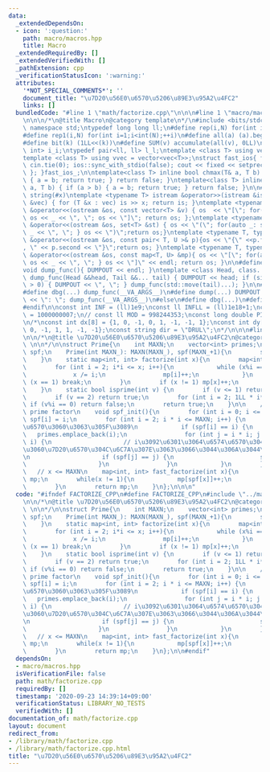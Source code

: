 ```yaml
---
data:
  _extendedDependsOn:
  - icon: ':question:'
    path: macro/macros.hpp
    title: Macro
  _extendedRequiredBy: []
  _extendedVerifiedWith: []
  _pathExtension: cpp
  _verificationStatusIcon: ':warning:'
  attributes:
    '*NOT_SPECIAL_COMMENTS*': ''
    document_title: "\u7D20\u56E0\u6570\u5206\u89E3\u95A2\u4FC2"
    links: []
  bundledCode: "#line 1 \"math/factorize.cpp\"\n\n\n#line 1 \"macro/macros.hpp\"\n\
    \n\n\n/*\n@title Macro\n@category template\n*/\n#include <bits/stdc++.h>\nusing\
    \ namespace std;\ntypedef long long ll;\n#define rep(i,N) for(int i=0;i<int(N);++i)\n\
    #define rep1(i,N) for(int i=1;i<int(N);++i)\n#define all(a) (a).begin(),(a).end()\n\
    #define bit(k) (1LL<<(k))\n#define SUM(v) accumulate(all(v), 0LL)\n\ntypedef pair<int,\
    \ int> i_i;\ntypedef pair<ll, ll> l_l;\ntemplate <class T> using vec = vector<T>;\n\
    template <class T> using vvec = vector<vec<T>>;\nstruct fast_ios{ fast_ios(){\
    \ cin.tie(0); ios::sync_with_stdio(false); cout << fixed << setprecision(20);\
    \ }; }fast_ios_;\n\ntemplate<class T> inline bool chmax(T& a, T b) { if (a < b)\
    \ { a = b; return true; } return false; }\ntemplate<class T> inline bool chmin(T&\
    \ a, T b) { if (a > b) { a = b; return true; } return false; }\n\n#define TOSTRING(x)\
    \ string(#x)\ntemplate <typename T> istream &operator>>(istream &is, vector<T>\
    \ &vec) { for (T &x : vec) is >> x; return is; }\ntemplate <typename T> ostream\
    \ &operator<<(ostream &os, const vector<T> &v) { os  << \"[\"; for(auto _: v)\
    \ os << _ << \", \"; os << \"]\"; return os; };\ntemplate <typename T> ostream\
    \ &operator<<(ostream &os, set<T> &st) { os << \"(\"; for(auto _: st) { os <<\
    \ _ << \", \"; } os << \")\";return os;}\ntemplate <typename T, typename U> ostream\
    \ &operator<<(ostream &os, const pair< T, U >& p){os << \"{\" <<p.first << \"\
    , \" << p.second << \"}\";return os; }\ntemplate <typename T, typename U> ostream\
    \ &operator<<(ostream &os, const map<T, U> &mp){ os << \"[\"; for(auto _: mp){\
    \ os << _ << \", \"; } os << \"]\" << endl; return os; }\n\n#define DUMPOUT cerr\n\
    void dump_func(){ DUMPOUT << endl; }\ntemplate <class Head, class... Tail> void\
    \ dump_func(Head &&head, Tail &&... tail) { DUMPOUT << head; if (sizeof...(Tail)\
    \ > 0) { DUMPOUT << \", \"; } dump_func(std::move(tail)...); }\n\n#ifdef DEBUG\n\
    #define dbg(...) dump_func(__VA_ARGS__)\n#define dump(...) DUMPOUT << string(#__VA_ARGS__)\
    \ << \": \"; dump_func(__VA_ARGS__)\n#else\n#define dbg(...)\n#define dump(...)\n\
    #endif\n\nconst int INF = (ll)1e9;\nconst ll INFLL = (ll)1e18+1;\nconst ll MOD\
    \ = 1000000007;\n// const ll MOD = 998244353;\nconst long double PI = acos(-1.0);\n\
    \n/*\nconst int dx[8] = {1, 0, -1, 0, 1, -1, -1, 1};\nconst int dy[8] = {0, 1,\
    \ 0, -1, 1, 1, -1, -1};\nconst string dir = \"DRUL\";\n*/\n\n\n#line 4 \"math/factorize.cpp\"\
    \n\n/*\n@title \u7D20\u56E0\u6570\u5206\u89E3\u95A2\u4FC2\n@category math\n@brief\
    \ \n\n*/\n\nstruct Prime{\n    int MAXN;\n    vector<int> primes;\n    vector<int>\
    \ spf;\n    Prime(int MAXN_): MAXN(MAXN_), spf(MAXN_+1){\n        spf_init();\n\
    \    }\n    static map<int, int> factorize(int x){\n        map<int,int> mp;\n\
    \        for (int i = 2; i*i <= x; i++){\n            while (x%i == 0) {\n   \
    \             x /= i;\n                mp[i]++;\n            }\n            if\
    \ (x == 1) break;\n        }\n        if (x != 1) mp[x]++;\n        return mp;\n\
    \    }\n    static bool isprime(int v) {\n        if (v <= 1) return false;\n\
    \        if (v == 2) return true;\n        for (int i = 2; 1LL * i*i <= v; i++)\
    \ if (v%i == 0) return false;\n        return true;\n    }\n\n    // smallest\
    \ prime factor\n    void spf_init(){\n        for (int i = 0; i <= MAXN; i++)\
    \ spf[i] = i;\n        for (int i = 2; i * i <= MAXN; i++) {\n            // \u7D20\
    \u6570\u3060\u3063\u305F\u3089\n            if (spf[i] == i) {\n             \
    \   primes.emplace_back(i);\n                for (int j = i * i; j <= n; j +=\
    \ i) {\n                    // i\u3092\u6301\u3064\u6574\u6570\u304B\u3064\u307E\
    \u3060\u7D20\u6570\u304C\u6C7A\u307E\u3063\u3066\u3044\u306A\u3044\u306A\u3089\
    \n                    if (spf[j] == j) {\n                        spf[j] = i;\n\
    \                    }\n                }\n            }\n        }\n    }\n \
    \   // x <= MAXN\n    map<int, int> fast_factorize(int x){\n        map<int, int>\
    \ mp;\n        while(x != 1){\n            mp[spf[x]]++;\n            x /= spf[x];\n\
    \        }\n        return mp;\n    }\n};\n\n\n"
  code: "#ifndef FACTORIZE_CPP\n#define FACTORIZE_CPP\n#include \"../macro/macros.hpp\"\
    \n\n/*\n@title \u7D20\u56E0\u6570\u5206\u89E3\u95A2\u4FC2\n@category math\n@brief\
    \ \n\n*/\n\nstruct Prime{\n    int MAXN;\n    vector<int> primes;\n    vector<int>\
    \ spf;\n    Prime(int MAXN_): MAXN(MAXN_), spf(MAXN_+1){\n        spf_init();\n\
    \    }\n    static map<int, int> factorize(int x){\n        map<int,int> mp;\n\
    \        for (int i = 2; i*i <= x; i++){\n            while (x%i == 0) {\n   \
    \             x /= i;\n                mp[i]++;\n            }\n            if\
    \ (x == 1) break;\n        }\n        if (x != 1) mp[x]++;\n        return mp;\n\
    \    }\n    static bool isprime(int v) {\n        if (v <= 1) return false;\n\
    \        if (v == 2) return true;\n        for (int i = 2; 1LL * i*i <= v; i++)\
    \ if (v%i == 0) return false;\n        return true;\n    }\n\n    // smallest\
    \ prime factor\n    void spf_init(){\n        for (int i = 0; i <= MAXN; i++)\
    \ spf[i] = i;\n        for (int i = 2; i * i <= MAXN; i++) {\n            // \u7D20\
    \u6570\u3060\u3063\u305F\u3089\n            if (spf[i] == i) {\n             \
    \   primes.emplace_back(i);\n                for (int j = i * i; j <= n; j +=\
    \ i) {\n                    // i\u3092\u6301\u3064\u6574\u6570\u304B\u3064\u307E\
    \u3060\u7D20\u6570\u304C\u6C7A\u307E\u3063\u3066\u3044\u306A\u3044\u306A\u3089\
    \n                    if (spf[j] == j) {\n                        spf[j] = i;\n\
    \                    }\n                }\n            }\n        }\n    }\n \
    \   // x <= MAXN\n    map<int, int> fast_factorize(int x){\n        map<int, int>\
    \ mp;\n        while(x != 1){\n            mp[spf[x]]++;\n            x /= spf[x];\n\
    \        }\n        return mp;\n    }\n};\n\n#endif"
  dependsOn:
  - macro/macros.hpp
  isVerificationFile: false
  path: math/factorize.cpp
  requiredBy: []
  timestamp: '2020-09-23 14:39:14+09:00'
  verificationStatus: LIBRARY_NO_TESTS
  verifiedWith: []
documentation_of: math/factorize.cpp
layout: document
redirect_from:
- /library/math/factorize.cpp
- /library/math/factorize.cpp.html
title: "\u7D20\u56E0\u6570\u5206\u89E3\u95A2\u4FC2"
---
```

